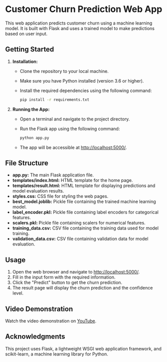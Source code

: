 # Customer Churn Prediction Web App

This web application predicts customer churn using a machine learning model. It is built with Flask and uses a trained model to make predictions based on user input.

## Getting Started

1. **Installation:**
   - Clone the repository to your local machine.
   - Make sure you have Python installed (version 3.6 or higher).
   - Install the required dependencies using the following command:

     ```bash
     pip install -r requirements.txt
     ```

2. **Running the App:**
   - Open a terminal and navigate to the project directory.
   - Run the Flask app using the following command:

     ```bash
     python app.py
     ```

   - The app will be accessible at [http://localhost:5000/](http://localhost:5000/).

## File Structure

- **app.py:** The main Flask application file.
- **templates/index.html:** HTML template for the home page.
- **templates/result.html:** HTML template for displaying predictions and model evaluation results.
- **styles.css:** CSS file for styling the web pages.
- **best_model.joblib:** Pickle file containing the trained machine learning model.
- **label_encoder.pkl:** Pickle file containing label encoders for categorical features.
- **scalers.pkl:** Pickle file containing scalers for numerical features.
- **training_data.csv:** CSV file containing the training data used for model training.
- **validation_data.csv:** CSV file containing validation data for model evaluation.

## Usage

1. Open the web browser and navigate to [http://localhost:5000/](http://localhost:5000/).
2. Fill in the input form with the required information.
3. Click the "Predict" button to get the churn prediction.
4. The result page will display the churn prediction and the confidence level.

## Video Demonstration

Watch the video demonstration on [YouTube](https://youtu.be/z5VMZ0u8j7A).

## Acknowledgments

This project uses Flask, a lightweight WSGI web application framework, and scikit-learn, a machine learning library for Python.